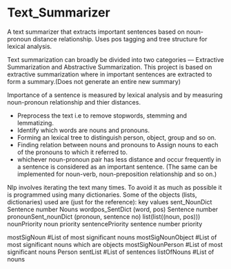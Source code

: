 # Text_Summarizer
A text summarizer that extracts important sentences based on noun-pronoun distance relationship. Uses pos tagging and tree structure for lexical analysis. 

Text summarization can broadly be divided into two categories — Extractive Summarization and Abstractive Summarization. 
This project is based on extractive summarization where in important sentences are extracted to form a summary.(Does not generate an entire new summary)

Importance of a sentence is measured by lexical analysis and by measuring noun-pronoun relationship and thier distances. 
* Preprocess the text i.e to remove stopwords, stemming and lemmatizing.
* Identify which words are nouns and pronouns.
* Forming an lexical tree to distinguish person, object, group and so on.
* Finding relation between nouns and pronouns to Assign nouns to each of the pronouns to which it referred to.
* whichever noun-pronoun pair has less distance and occur frequently in a sentence is considered as an important sentence.
  (The same can be implemented for noun-verb, noun-preposition relationship and so on.)

Nlp involves iterating the text many times. To avoid it as much as possible it is programmed using many dictionaries.
Some of the objects (lists, dictionaries) used are (just for the reference):
                          key                     values
sent_NounDict             Sentence number         Nouns
wordpos_SentDict          (word, pos)             Sentence number
pronounSent_nounDict      (pronoun, sentence no)  list(list((noun, pos)))
nounPriority              noun                    priority
sentencePriority          sentence number         priority

mostSigNoun           #List of most significant nouns
mostSigNounObject     #List of most significant nouns which are objects
mostSigNounPerson     #List of most significant nouns Person
sentList              #List of sentences
listOfNouns           #List of nouns

